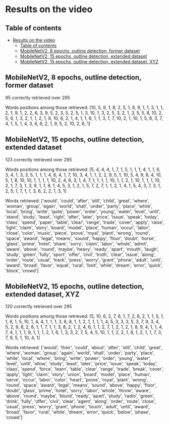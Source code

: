 # Results on the video

## Table of contents

- [Results on the video](#results-on-the-video)
  - [Table of contents](#table-of-contents)
  - [MobileNetV2, 8 epochs, outline detection, former dataset](#mobilenetv2-8-epochs-outline-detection-former-dataset)
  - [MobileNetV2, 15 epochs, outline detection, extended dataset](#mobilenetv2-15-epochs-outline-detection-extended-dataset)
  - [MobileNetV2, 15 epochs, outline detection, extended dataset, XYZ](#mobilenetv2-15-epochs-outline-detection-extended-dataset-xyz)


## MobileNetV2, 8 epochs, outline detection, former dataset

95 correctly retrieved over 295

Words positions among those retrieved:
[10, 5, 9, 1, 8, 2, 5, 1, 6, 9, 1, 1, 3, 1, 1, 2, 1, 9, 1, 2, 2, 6, 3, 9, 5, 2, 3, 5, 2, 5, 1, 3, 10, 1, 3, 2, 5, 3, 2, 1, 3, 5, 5, 8, 10, 2, 5, 6, 1, 3, 2, 1, 1, 2, 1, 8, 10, 6, 2, 1, 4, 1, 1, 6, 1, 1, 3, 1, 7, 10, 2, 1, 10, 1, 5, 8, 3, 7, 4, 1, 5, 1, 4, 3, 6, 6, 2, 1, 9, 5, 2, 10, 2, 6, 1]

## MobileNetV2, 15 epochs, outline detection, extended dataset

123 correctly retrieved over 295

Words positions among those retrieved:
[5, 4, 4, 4, 1, 7, 1, 5, 1, 1, 1, 4, 1, 1, 6, 3, 4, 1, 3, 3, 5, 1, 1, 1, 4, 6, 4, 1, 7, 10, 3, 4, 1, 1, 2, 2, 9, 5, 1, 10, 5, 4, 9, 8, 4, 10, 5, 1, 8, 10, 10, 1, 1, 1, 1, 10, 2, 4, 6, 3, 1, 4, 7, 1, 1, 1, 1, 10, 1, 1, 2, 1, 10, 1, 1, 1, 10, 2, 1, 7, 3, 1, 3, 9, 1, 1, 8, 1, 4, 5, 3, 1, 2, 1, 5, 7, 2, 7, 1, 1, 2, 1, 4, 1, 5, 4, 3, 7, 3, 1, 2, 5, 1, 7, 1, 1, 3, 6, 2, 2, 1, 3, 1]

Words retrieved:
['would', 'could', 'after', 'still', 'child', 'great', 'where', 'woman', 'group', 'again', 'world', 'shall', 'under', 'party', 'place', 'while', 'local', 'bring', 'write', 'quite', 'power', 'order', 'young', 'water', 'level', 'until', 'stand', 'study', 'least', 'right', 'after', 'later', 'price', 'issue', 'speak', 'today', 'class', 'spend', 'paper', 'table', 'clear', 'range', 'trade', 'cover', 'apply', 'raise', 'light', 'claim', 'story', 'board', 'model', 'place', 'human', 'occur', 'labor', 'close', 'color', 'music', 'piece', 'prove', 'royal', 'plant', 'wrong', 'round', 'space', 'award', 'legal', 'means', 'sound', 'happy', 'floor', 'doubt', 'horse', 'glass', 'prime', 'hotel', 'share', 'sorry', 'claim', 'labor', 'whole', 'admit', 'aware', 'above', 'round', 'maybe', 'heavy', 'ready', 'apart', 'mouth', 'laugh', 'study', 'green', 'fully', 'sport', 'offer', 'civil', 'truth', 'clear', 'issue', 'along', 'order', 'route', 'usual', 'track', 'press', 'worry', 'grant', 'phone', 'adult', 'until', 'award', 'broad', 'favor', 'equal', 'rural', 'limit', 'while', 'dream', 'error', 'quick', 'block', 'crowd']

## MobileNetV2, 15 epochs, outline detection, extended dataset, XYZ

120 correctly retrieved over 295

Words positions among those retrieved:
[5, 10, 6, 2, 7, 6, 1, 7, 2, 6, 2, 1, 1, 5, 1, 1, 6, 1, 5, 10, 1, 4, 4, 1, 1, 1, 3, 8, 8, 1, 1, 2, 1, 1, 1, 1, 4, 5, 3, 3, 3, 5, 3, 7, 9, 3, 4, 5, 2, 9, 8, 2, 8, 1, 1, 7, 1, 1, 3, 8, 2, 1, 2, 4, 6, 1, 1, 2, 7, 1, 2, 1, 2, 1, 8, 9, 4, 1, 1, 4, 7, 4, 1, 1, 1, 9, 1, 1, 1, 2, 1, 6, 1, 3, 3, 2, 7, 5, 4, 5, 10, 1, 1, 2, 2, 1, 8, 1, 2, 1, 1, 7, 3, 7, 9, 5, 1, 10, 4, 1]

Words retrieved:
['would', 'their', 'could', 'about', 'after', 'still', 'child', 'great', 'where', 'woman', 'group', 'again', 'world', 'shall', 'under', 'party', 'place', 'while', 'local', 'where', 'bring', 'write', 'power', 'order', 'young', 'water', 'level', 'until', 'allow', 'study', 'least', 'later', 'price', 'issue', 'speak', 'today', 'class', 'spend', 'force', 'learn', 'table', 'clear', 'range', 'trade', 'break', 'cover', 'apply', 'light', 'claim', 'story', 'union', 'board', 'model', 'place', 'human', 'serve', 'occur', 'labor', 'color', 'heart', 'prove', 'royal', 'plant', 'wrong', 'round', 'space', 'award', 'legal', 'means', 'sound', 'above', 'happy', 'floor', 'doubt', 'glass', 'prime', 'hotel', 'sorry', 'labor', 'whole', 'throw', 'aware', 'above', 'round', 'maybe', 'blood', 'ready', 'apart', 'study', 'radio', 'green', 'drink', 'fully', 'offer', 'civil', 'clear', 'agent', 'along', 'order', 'route', 'close', 'usual', 'press', 'worry', 'grant', 'phone', 'touch', 'adult', 'until', 'award', 'broad', 'favor', 'rural', 'while', 'dream', 'error', 'quick', 'below', 'phase', 'crowd']
